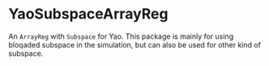 # YaoSubspaceArrayReg

An `ArrayReg` with `Subspace` for Yao. This package is mainly for using
bloqaded subspace in the simulation, but can also be used for other kind
of subspace.
